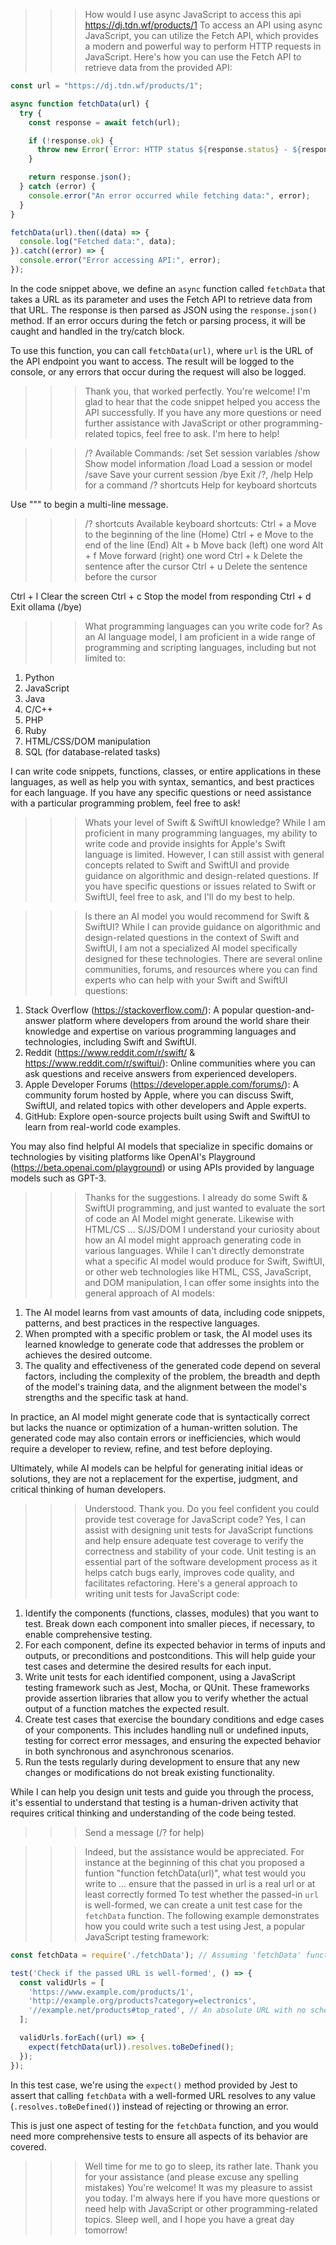 >>> How would I use async JavaScript to access this api https://dj.tdn.wf/products/1
To access an API using async JavaScript, you can utilize the Fetch API, which provides a modern and powerful way to perform HTTP requests in JavaScript. Here's how you
can use the Fetch API to retrieve data from the provided API:

```javascript
const url = "https://dj.tdn.wf/products/1";

async function fetchData(url) {
  try {
    const response = await fetch(url);

    if (!response.ok) {
      throw new Error(`Error: HTTP status ${response.status} - ${response.statusText}`);
    }

    return response.json();
  } catch (error) {
    console.error("An error occurred while fetching data:", error);
  }
}

fetchData(url).then((data) => {
  console.log("Fetched data:", data);
}).catch((error) => {
  console.error("Error accessing API:", error);
});
```

In the code snippet above, we define an `async` function called `fetchData` that takes a URL as its parameter and uses the Fetch API to retrieve data from that URL. The
response is then parsed as JSON using the `response.json()` method. If an error occurs during the fetch or parsing process, it will be caught and handled in the
try/catch block.

To use this function, you can call `fetchData(url)`, where `url` is the URL of the API endpoint you want to access. The result will be logged to the console, or any
errors that occur during the request will also be logged.

>>> Thank you, that worked perfectly.
You're welcome! I'm glad to hear that the code snippet helped you access the API successfully. If you have any more questions or need further assistance with JavaScript
or other programming-related topics, feel free to ask. I'm here to help!

>>> /?
Available Commands:
  /set            Set session variables
  /show           Show model information
  /load <model>   Load a session or model
  /save <model>   Save your current session
  /bye            Exit
  /?, /help       Help for a command
  /? shortcuts    Help for keyboard shortcuts

Use """ to begin a multi-line message.

>>> /? shortcuts
Available keyboard shortcuts:
  Ctrl + a            Move to the beginning of the line (Home)
  Ctrl + e            Move to the end of the line (End)
   Alt + b            Move back (left) one word
   Alt + f            Move forward (right) one word
  Ctrl + k            Delete the sentence after the cursor
  Ctrl + u            Delete the sentence before the cursor

  Ctrl + l            Clear the screen
  Ctrl + c            Stop the model from responding
  Ctrl + d            Exit ollama (/bye)

>>> What programming languages can you write code for?
As an AI language model, I am proficient in a wide range of programming and scripting languages, including but not limited to:

1. Python
2. JavaScript
3. Java
4. C/C++
5. PHP
6. Ruby
7. HTML/CSS/DOM manipulation
8. SQL (for database-related tasks)

I can write code snippets, functions, classes, or entire applications in these languages, as well as help you with syntax, semantics, and best practices for each
language. If you have any specific questions or need assistance with a particular programming problem, feel free to ask!

>>> Whats your level of Swift & SwiftUI knowledge?
While I am proficient in many programming languages, my ability to write code and provide insights for Apple's Swift language is limited. However, I can still assist
with general concepts related to Swift and SwiftUI and provide guidance on algorithmic and design-related questions. If you have specific questions or issues related to
Swift or SwiftUI, feel free to ask, and I'll do my best to help.

>>> Is there an AI model you would recommend for Swift & SwiftUI?
While I can provide guidance on algorithmic and design-related questions in the context of Swift and SwiftUI, I am not a specialized AI model specifically designed for
these technologies. There are several online communities, forums, and resources where you can find experts who can help with your Swift and SwiftUI questions:

1. Stack Overflow (https://stackoverflow.com/): A popular question-and-answer platform where developers from around the world share their knowledge and expertise on
various programming languages and technologies, including Swift and SwiftUI.
2. Reddit (https://www.reddit.com/r/swift/ & https://www.reddit.com/r/swiftui/): Online communities where you can ask questions and receive answers from experienced
developers.
3. Apple Developer Forums (https://developer.apple.com/forums/): A community forum hosted by Apple, where you can discuss Swift, SwiftUI, and related topics with other
developers and Apple experts.
4. GitHub: Explore open-source projects built using Swift and SwiftUI to learn from real-world code examples.

You may also find helpful AI models that specialize in specific domains or technologies by visiting platforms like OpenAI's Playground
(https://beta.openai.com/playground) or using APIs provided by language models such as GPT-3.

>>> Thanks for the suggestions. I already do some Swift & SwiftUI programming, and just wanted to evaluate the sort of code an AI Model might generate. Likewise with HTML/CS
... S/JS/DOM
I understand your curiosity about how an AI model might approach generating code in various languages. While I can't directly demonstrate what a specific AI model would
produce for Swift, SwiftUI, or other web technologies like HTML, CSS, JavaScript, and DOM manipulation, I can offer some insights into the general approach of AI
models:

1. The AI model learns from vast amounts of data, including code snippets, patterns, and best practices in the respective languages.
2. When prompted with a specific problem or task, the AI model uses its learned knowledge to generate code that addresses the problem or achieves the desired outcome.
3. The quality and effectiveness of the generated code depend on several factors, including the complexity of the problem, the breadth and depth of the model's training
data, and the alignment between the model's strengths and the specific task at hand.

In practice, an AI model might generate code that is syntactically correct but lacks the nuance or optimization of a human-written solution. The generated code may also
contain errors or inefficiencies, which would require a developer to review, refine, and test before deploying.

Ultimately, while AI models can be helpful for generating initial ideas or solutions, they are not a replacement for the expertise, judgment, and critical thinking of
human developers.

>>> Understood. Thank you. Do you feel confident you could provide test coverage for JavaScript code?
Yes, I can assist with designing unit tests for JavaScript functions and help ensure adequate test coverage to verify the correctness and stability of your code. Unit
testing is an essential part of the software development process as it helps catch bugs early, improves code quality, and facilitates refactoring. Here's a general
approach to writing unit tests for JavaScript code:

1. Identify the components (functions, classes, modules) that you want to test. Break down each component into smaller pieces, if necessary, to enable comprehensive
testing.
2. For each component, define its expected behavior in terms of inputs and outputs, or preconditions and postconditions. This will help guide your test cases and
determine the desired results for each input.
3. Write unit tests for each identified component, using a JavaScript testing framework such as Jest, Mocha, or QUnit. These frameworks provide assertion libraries that
allow you to verify whether the actual output of a function matches the expected result.
4. Create test cases that exercise the boundary conditions and edge cases of your components. This includes handling null or undefined inputs, testing for correct error
messages, and ensuring the expected behavior in both synchronous and asynchronous scenarios.
5. Run the tests regularly during development to ensure that any new changes or modifications do not break existing functionality.

While I can help you design unit tests and guide you through the process, it's essential to understand that testing is a human-driven activity that requires critical
thinking and understanding of the code being tested.

>>> Send a message (/? for help)

>>> Indeed, but the assistance would be appreciated. For instance at the beginning of this chat you proposed a funtion "function fetchData(url)", what test would you write to
...  ensure that the passed in url is a real url or at least correctly formed
To test whether the passed-in `url` is well-formed, we can create a unit test case for the `fetchData` function. The following example demonstrates how you could write
such a test using Jest, a popular JavaScript testing framework:
```javascript
const fetchData = require('./fetchData'); // Assuming 'fetchData' function is in a separate file named 'fetchData.js'

test('Check if the passed URL is well-formed', () => {
  const validUrls = [
    'https://www.example.com/products/1',
    'http://example.org/products?category=electronics',
    '//example.net/products#top_rated', // An absolute URL with no scheme (e.g., "//example.net") is considered equivalent to "http://example.net"
  ];

  validUrls.forEach((url) => {
    expect(fetchData(url)).resolves.toBeDefined();
  });
});
```
In this test case, we're using the `expect()` method provided by Jest to assert that calling `fetchData` with a well-formed URL resolves to any value
(`.resolves.toBeDefined()`) instead of rejecting or throwing an error.

This is just one aspect of testing for the `fetchData` function, and you would need more comprehensive tests to ensure all aspects of its behavior are covered.

>>> Well time for me to go to sleep, its rather late. Thank you for your assistance (and please excuse any spelling mistakes)
You're welcome! It was my pleasure to assist you today. I'm always here if you have more questions or need help with JavaScript or other programming-related topics.
Sleep well, and I hope you have a great day tomorrow!